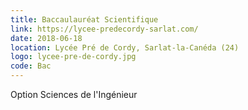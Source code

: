 ```yaml
---
title: Baccaulauréat Scientifique
link: https://lycee-predecordy-sarlat.com/
date: 2018-06-18
location: Lycée Pré de Cordy, Sarlat-la-Canéda (24)
logo: lycee-pre-de-cordy.jpg
code: Bac
---
```


Option Sciences de l'Ingénieur
